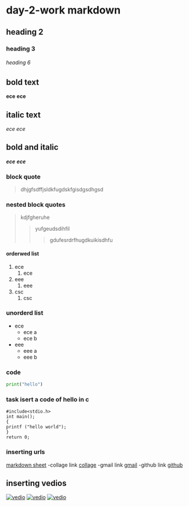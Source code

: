 # day-2-work markdown
## heading 2
### heading 3
###### heading 6
## bold text
**ece**
__ece__
## italic text
*ece*
_ece_
## bold and italic
**_ece_**
__*ece*__
### block quote
> dhjgfsdffjsldkfugdskfgisdgsdhgsd
### nested block quotes
> kdjfgheruhe
>> yufgeudsdihfil
>>> gdufesrdrfhugdkuikisdhfu
#### orderwed list
1. ece
    1. ece
2. eee
    1. eee
3. csc
    1. csc
### unorderd list
- ece
    - ece a
    - ece b
- eee
    - eee a
    - eee b
### code
```python
print("hello")
```
### task isert a code of hello in c
```
#include<stdio.h>
int main();
{
printf ("hello world");
}
return 0;
```
### inserting urls
  [markdown sheet](https://www.markdownguide.org/cheat-sheet/)
-collage link
  [collage](https://www.jagranjosh.com/institutes-colleges/krishna-chaitanya-inst)
-gmail link
  [gmail](https://accounts.google.com/ServiceLogin)
-github link
  [github](https://github.com)
  ## inserting vedios
  [![vedio](https://img.youtube.com/vi/hoNb6HuNmU0/0.jpg)](https://www.youtube.com/watch?v=hoNb6HuNmU0)
 [![vedio](https://img.youtube.com/vi/0IXIxIg7FA4/0.jpg)](https://www.youtube.com/watch?v=0IXIxIg7FA4)
 [![vedio](https://img.youtube.com/vi/8-fFgb7UYjI&list=RD8-fFgb7UYjI&start_radio=1&t=0/0.jpg)](https://www.youtube.com/watch?v=8-fFgb7UYjI&list=RD8-fFgb7UYjI&start_radio=1&t=0)
